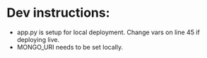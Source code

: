 # Dev instructions:
- app.py is setup for local deployment. Change vars on line 45 if deploying live.
- MONGO_URI needs to be set locally.